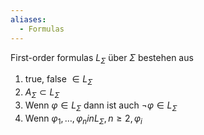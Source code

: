 ```yaml
---
aliases:
  - Formulas
---
```

First-order formulas $L_{\Sigma}$ über $\Sigma$ bestehen aus
1. true, false $\in L_{\Sigma}$
2. $A_{\Sigma} \subset L_{\Sigma}$
3. Wenn $\varphi \in L_{\Sigma}$ dann ist auch $\lnot \varphi \in L_{\Sigma}$
4. Wenn $\varphi_{1},\dotso,\varphi_{n} in L_{\Sigma}, n \geq 2, \varphi_{i}$ 